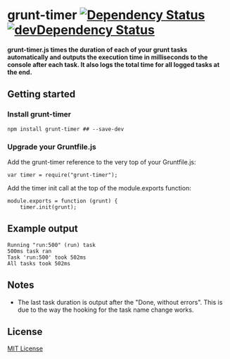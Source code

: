 # grunt-timer [![Dependency Status](https://david-dm.org/leecrossley/grunt-timer.png)](https://david-dm.org/leecrossley/grunt-timer) [![devDependency Status](https://david-dm.org/leecrossley/grunt-timer/dev-status.png)](https://david-dm.org/leecrossley/grunt-timer#info=devDependencies)

**grunt-timer.js times the duration of each of your grunt tasks automatically and outputs the execution time in milliseconds to the console after each task. It also logs the total time for all logged tasks at the end.**

## Getting started

### Install grunt-timer

```
npm install grunt-timer ## --save-dev
```

### Upgrade your Gruntfile.js

Add the grunt-timer reference to the very top of your Gruntfile.js:

```
var timer = require("grunt-timer");
```

Add the timer init call at the top of the module.exports function:

```
module.exports = function (grunt) {
    timer.init(grunt);
```
## Example output

```
Running "run:500" (run) task
500ms task ran
Task 'run:500' took 502ms
All tasks took 502ms
```

## Notes

- The last task duration is output after the "Done, without errors". This is due to the way the hooking for the task name change works.

## License

[MIT License](http://ilee.mit-license.org)
